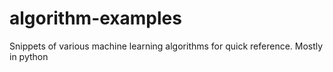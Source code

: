 # algorithm-examples
Snippets of various machine learning algorithms for quick reference. Mostly in python
